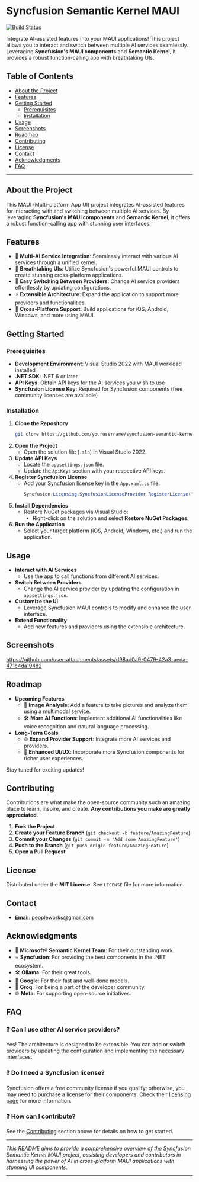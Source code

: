# Syncfusion Semantic Kernel MAUI

[![Build Status](https://img.shields.io/badge/build-passing-brightgreen)](#)

Integrate AI-assisted features into your MAUI applications! This project allows you to interact and switch between multiple AI services seamlessly. Leveraging **Syncfusion's MAUI components** and **Semantic Kernel**, it provides a robust function-calling app with breathtaking UIs.

## Table of Contents

- [About the Project](#about-the-project)
- [Features](#features)
- [Getting Started](#getting-started)
  - [Prerequisites](#prerequisites)
  - [Installation](#installation)
- [Usage](#usage)
- [Screenshots](#screenshots)
- [Roadmap](#roadmap)
- [Contributing](#contributing)
- [License](#license)
- [Contact](#contact)
- [Acknowledgments](#acknowledgments)
- [FAQ](#faq)

---

## About the Project

This MAUI (Multi-platform App UI) project integrates AI-assisted features for interacting with and switching between multiple AI services. By leveraging **Syncfusion's MAUI components** and **Semantic Kernel**, it offers a robust function-calling app with stunning user interfaces.

## Features

- 🤖 **Multi-AI Service Integration**: Seamlessly interact with various AI services through a unified kernel.
- 🎨 **Breathtaking UIs**: Utilize Syncfusion's powerful MAUI controls to create stunning cross-platform applications.
- 🔄 **Easy Switching Between Providers**: Change AI service providers effortlessly by updating configurations.
- ⚡ **Extensible Architecture**: Expand the application to support more providers and functionalities.
- 🚀 **Cross-Platform Support**: Build applications for iOS, Android, Windows, and more using MAUI.

## Getting Started

### Prerequisites

- **Development Environment**: Visual Studio 2022 with MAUI workload installed
- **.NET SDK**: .NET 6 or later
- **API Keys**: Obtain API keys for the AI services you wish to use
- **Syncfusion License Key**: Required for Syncfusion components (free community licenses are available)

### Installation

1. **Clone the Repository**
   ```bash
   git clone https://github.com/yourusername/syncfusion-semantic-kernel-maui.git
   ```
2. **Open the Project**
   - Open the solution file (`.sln`) in Visual Studio 2022.
3. **Update API Keys**
   - Locate the `appsettings.json` file.
   - Update the `ApiKeys` section with your respective API keys.
4. **Register Syncfusion License**
   - Add your Syncfusion license key in the `App.xaml.cs` file:
     ```csharp
     Syncfusion.Licensing.SyncfusionLicenseProvider.RegisterLicense("YOUR LICENSE KEY");
     ```
5. **Install Dependencies**
   - Restore NuGet packages via Visual Studio:
     - Right-click on the solution and select **Restore NuGet Packages**.
6. **Run the Application**
   - Select your target platform (iOS, Android, Windows, etc.) and run the application.

## Usage

- **Interact with AI Services**
  - Use the app to call functions from different AI services.
- **Switch Between Providers**
  - Change the AI service provider by updating the configuration in `appsettings.json`.
- **Customize the UI**
  - Leverage Syncfusion MAUI controls to modify and enhance the user interface.
- **Extend Functionality**
  - Add new features and providers using the extensible architecture.

## Screenshots



https://github.com/user-attachments/assets/d98ad0a9-0479-42a3-aeda-471c4da194d2



## Roadmap

- **Upcoming Features**
  - 📸 **Image Analysis**: Add a feature to take pictures and analyze them using a multimodal service.
  - 🛠️ **More AI Functions**: Implement additional AI functionalities like voice recognition and natural language processing.
- **Long-Term Goals**
  - 🌐 **Expand Provider Support**: Integrate more AI services and providers.
  - 🎯 **Enhanced UI/UX**: Incorporate more Syncfusion components for richer user experiences.

Stay tuned for exciting updates!

## Contributing

Contributions are what make the open-source community such an amazing place to learn, inspire, and create. **Any contributions you make are greatly appreciated**.

1. **Fork the Project**
2. **Create your Feature Branch** (`git checkout -b feature/AmazingFeature`)
3. **Commit your Changes** (`git commit -m 'Add some AmazingFeature'`)
4. **Push to the Branch** (`git push origin feature/AmazingFeature`)
5. **Open a Pull Request**

## License

Distributed under the **MIT License**. See `LICENSE` file for more information.

## Contact

- **Email**: [peopleworks@gmail.com](mailto:peopleworks@gmail.com)

## Acknowledgments

- 💙 **Microsoft® Semantic Kernel Team**: For their outstanding work.
- ⭐ **Syncfusion**: For providing the best components in the .NET ecosystem.
- 🛠️ **Ollama**: For their great tools.
- 🚀 **Google**: For their fast and well-done models.
- 🤝 **Groq**: For being a part of the developer community.
- 🌐 **Meta**: For supporting open-source initiatives.

## FAQ

### ❓ Can I use other AI service providers?

Yes! The architecture is designed to be extensible. You can add or switch providers by updating the configuration and implementing the necessary interfaces.

### ❓ Do I need a Syncfusion license?

Syncfusion offers a free community license if you qualify; otherwise, you may need to purchase a license for their components. Check their [licensing page](https://www.syncfusion.com/sales/communitylicense) for more information.

### ❓ How can I contribute?

See the [Contributing](#contributing) section above for details on how to get started.

---

*This README aims to provide a comprehensive overview of the Syncfusion Semantic Kernel MAUI project, assisting developers and contributors in harnessing the power of AI in cross-platform MAUI applications with stunning UI components.*

---

